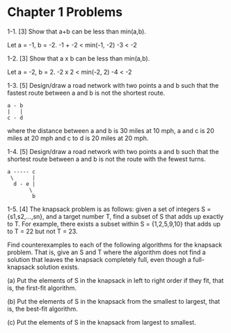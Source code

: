 # Chapter 1 Problems

1-1. [3] Show that a+b can be less than min(a,b).

Let a = -1, b = -2.
-1 + -2 < min(-1, -2)
-3 < -2

1-2. [3] Show that a x b can be less than min(a,b).

Let a = -2, b = 2.
-2 x 2 < min(-2, 2)
-4 < -2

1-3. [5] Design/draw a road network with two points a and b such that
the fastest route between a and b is not the shortest route.

```
a - b
|   |
c - d
```

where the distance between a and b is 30 miles at 10 mph,
a and c is 20 miles at 20 mph and c to d is 20 miles at 20 mph.

1-4. [5] Design/draw a road network with two points a and b such that 
the shortest route between a and b is not the route with the fewest
turns.

```
a ----- c
 \      |
  d - e |
       \
	    b
```

1-5. [4] The knapsack problem is as follows: given a set of integers
S = {s1,s2,...,sn}, and a target number T, find a subset of S that 
adds up exactly to T. For example, there exists a subset within
S = {1,2,5,9,10} that adds up to T = 22 but not T = 23.

Find counterexamples to each of the following algorithms for the 
knapsack problem. That is, give an S and T where the algorithm does
not find a solution that leaves the knapsack completely full, even
though a full-knapsack solution exists.

(a) Put the elements of S in the knapsack in left to right order if 
they fit, that is, the first-fit algorithm.

(b) Put the elements of S in the knapsack from the smallest to 
largest, that is, the best-fit algorithm.

(c) Put the elements of S in the knapsack from largest to smallest.
